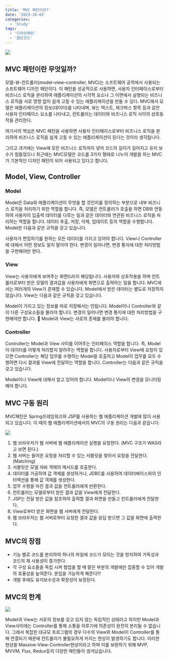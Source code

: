 ```yaml
---
title: 'MVC 패턴이란?'
date: '2023-10-03'
categories:
  - 'Study'
tags:
  - '디자인패턴'
  - '클린코드'
---
```


![](https://velog.velcdn.com/images/gusdh2/post/a5951707-a0de-45b3-a453-b5c7cad73692/image.png)

## MVC 패턴이란 무엇일까?

모델-뷰-컨트롤러(model–view–controller, MVC)는 소프트웨어 공학에서 사용되는 소프트웨어 디자인 패턴이다. 이 패턴을 성공적으로 사용하면, 사용자 인터페이스로부터 비즈니스 로직을 분리하여 애플리케이션의 시각적 요소나 그 이면에서 실행되는 비즈니스 로직을 서로 영향 없이 쉽게 고칠 수 있는 애플리케이션을 만들 수 있다. MVC에서 모델은 애플리케이션의 정보(데이터)를 나타내며, 뷰는 텍스트, 체크박스 항목 등과 같은 사용자 인터페이스 요소를 나타내고, 컨트롤러는 데이터와 비즈니스 로직 사이의 상호동작을 관리한다.

여기서의 핵심은 MVC 패턴을 사용하면 사용자 인터페이스로부터 비즈니스 로직을 분리하여 비즈니스 로직을 쉽게 고칠 수 있는 애플리케이션이 된다는 것이라 생각됩니다.

그리고 과거에는 View에 모든 비즈니스 로직까지 넣어 코드의 길이가 길어지고 유지 보수가 힘들었으나 최근에는 MVC모델은 코드를 3가지 형태로 나누어 개발을 하는 MVC가 기본적인 디자인 패턴이 되어 사용되고 있다고 합니다.

## Model, View, Controller

### Model

Model은 Data와 애플리케이션이 무엇을 할 것인지를 정의하는 부분으로 내부 비즈니스 로직을 처리하기 위한 역할을 합니다. 즉, 모델은 컨트롤러가 호출을 하면 DB와 연동하여 사용자의 입출력 데이터를 다루는 일과 같은 데이터와 연관된 비즈니스 로직을 처리하는 역할을 합니다. 데이터 추출, 저장, 삭제, 업데이트 등의 역할을 수행합니다. Model은 다음과 같은 규칙을 갖고 있습니다.

사용자가 편집하기를 원하는 모든 데이터를 가지고 있어야 합니다. View나 Controller에 대헤서 어떤 정보도 알지 말아야 한다. 변경이 일어나면, 변경 통지에 대한 처리방법을 구현해야만 한다.

### View

View는 사용자에게 보여주는 화면(UI)이 해당됩니다. 사용자와 상호작용을 하며 컨트롤러로부터 받은 모델의 결과값을 사용자에게 화면으로 출력하는 일을 합니다. MVC에서는 여러개의 View가 존재할 수 있습니다. Model에서 받은 데이터는 별도로 저장하지 않습니다. View는 다음과 같은 규칙을 갖고 있습니다.

Model이 가지고 있는 정보를 따로 저장해서는 안됩니다. Model이나 Controller와 같이 다른 구성요소들을 몰라야 합니다. 변경이 일어나면 변경 통지에 대한 처리방법을 구현해야만 합니다. 📌 Model과 View는 서로의 존재를 몰라야 합니다.

### Controller

Controller는 Model과 View 사이를 이어주는 인터페이스 역할을 합니다. 즉, Model이 데이터를 어떻게 처리할지 알려주는 역할을 합니다. 사용자로부터 View에 요청이 있으면 Controller는 해당 업무를 수행하는 Model을 호출하고 Model이 업무를 모두 수행하면 다시 결과를 View에 전달하는 역할을 합니다. Controller는 다음과 같은 규칙을 갖고 있습니다.

Model이나 View에 대해서 알고 있어야 합니다. Model이나 View의 변경을 모니터링 해야 합니다.

## MVC 구동 원리

MVC패턴은 Spring프레임워크와 JSP를 사용하는 웹 애플리케이션 개발에 많이 사용되고 있습니다. 이 때의 웹 애플리케이션에서의 MVC의 구동 원리는 다음과 같습니다.

![](https://velog.velcdn.com/images/gusdh2/post/d53408d9-8f4a-431c-aec1-5c3c33496da9/image.png)

1. 웹 브라우저가 웹 서버에 웹 애플리케이션 실행을 요청한다. (MVC 구조가 WAS라고 보면 된다.)
2. 웹 서버는 들어온 요청을 처리할 수 있는 서블릿을 찾아서 요청을 전달한다. (Matching)
3. 서블릿은 모델 자바 객체의 메서드를 호출한다.
4. 데이터를 가공하여 값 객체를 생성하거나, JDBC를 사용하여 데이터베이스와의 인터랙션을 통해 값 객체를 생성한다.
5. 업무 수행을 마친 결과 값을 컨트롤러에게 반환한다.
6. 컨트롤러는 모델로부터 받은 결과 값을 View에게 전달한다.
7. JSP는 전달 받은 값을 참조하여 출력할 결과 화면을 만들고 컨트롤러에게 전달한다.
8. View로부터 받은 화면을 웹 서버에게 전달한다.
9. 웹 브라우저는 웹 서버로부터 요청한 결과 값을 응답 받으면 그 값을 화면에 출력한다.

## MVC의 장점

- 기능 별로 코드를 분리하여 하나의 파일에 코드가 모이는 것을 방지하여 가독성과 코드의 재 사용성이 증가한다.
- 각 구성 요소들을 독립 시켜 협업을 할 때 맡은 부분의 개발에만 집중할 수 있어 개발의 효율성을 높여준다. 분업을 가능하게 해준다!!!
- 개발 후에도 유지보수성과 확장성이 보장된다.

## MVC의 한계

![](https://velog.velcdn.com/images/gusdh2/post/5d141286-5986-4c36-8fc2-631ca55a30a0/image.png)

Model과 View는 서로의 정보를 갖고 있지 않는 독립적인 상태라고 하지만 Model과 View사이에는 Controller를 통해 소통을 이루기에 의존성이 완전히 분리될 수 없습니다. 그래서 복잡한 대규모 프로그램의 경우 다수의 View와 Model이 Controller를 통해 연결되기 때문에 컨트롤러가 불필요하게 커지는 현상이 발생하기도 합니다. 이러한 현상을 Massive-View-Controller현상이라고 하며 이를 보완하기 위해 MVP, MVVM, Flux, Redux등의 다양한 패턴들이 생겨났습니다.
